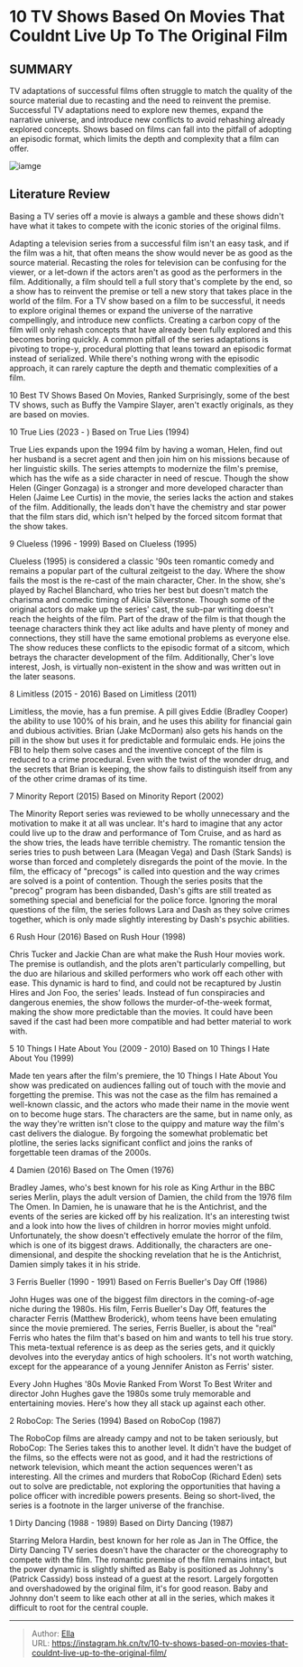 # 10 TV Shows Based On Movies That Couldnt Live Up To The Original Film


## SUMMARY 


 TV adaptations of successful films often struggle to match the quality of the source material due to recasting and the need to reinvent the premise. 
 Successful TV adaptations need to explore new themes, expand the narrative universe, and introduce new conflicts to avoid rehashing already explored concepts. 
 Shows based on films can fall into the pitfall of adopting an episodic format, which limits the depth and complexity that a film can offer. 

![iamge](https://static1.srcdn.com/wordpress/wp-content/uploads/2024/01/steve-howey-as-harry-tasker-from-true-lies-tv-show-rachel-blanchard-as-cher-horowitz-from-clueless-meaghan-martin-as-bianca-stratford-from-10-things-i-hate-about-you.jpg)

## Literature Review
Basing a TV series off a movie is always a gamble and these shows didn&#39;t have what it takes to compete with the iconic stories of the original films. 




Adapting a television series from a successful film isn&#39;t an easy task, and if the film was a hit, that often means the show would never be as good as the source material. Recasting the roles for television can be confusing for the viewer, or a let-down if the actors aren&#39;t as good as the performers in the film. Additionally, a film should tell a full story that&#39;s complete by the end, so a show has to reinvent the premise or tell a new story that takes place in the world of the film. 
For a TV show based on a film to be successful, it needs to explore original themes or expand the universe of the narrative compellingly, and introduce new conflicts. Creating a carbon copy of the film will only rehash concepts that have already been fully explored and this becomes boring quickly. A common pitfall of the series adaptations is pivoting to trope-y, procedural plotting that leans toward an episodic format instead of serialized. While there&#39;s nothing wrong with the episodic approach, it can rarely capture the depth and thematic complexities of a film.
            
 
 10 Best TV Shows Based On Movies, Ranked 
Surprisingly, some of the best TV shows, such as Buffy the Vampire Slayer, aren&#39;t exactly originals, as they are based on movies.













 








 10  True Lies (2023 - ) 
Based on True Lies (1994)


 







True Lies expands upon the 1994 film by having a woman, Helen, find out her husband is a secret agent and then join him on his missions because of her linguistic skills. The series attempts to modernize the film&#39;s premise, which has the wife as a side character in need of rescue. Though the show Helen (Ginger Gonzaga) is a stronger and more developed character than Helen (Jaime Lee Curtis) in the movie, the series lacks the action and stakes of the film. Additionally, the leads don&#39;t have the chemistry and star power that the film stars did, which isn&#39;t helped by the forced sitcom format that the show takes.





 9  Clueless (1996 - 1999) 
Based on Clueless (1995)
        

Clueless (1995) is considered a classic &#39;90s teen romantic comedy and remains a popular part of the cultural zeitgeist to the day. Where the show fails the most is the re-cast of the main character, Cher. In the show, she&#39;s played by Rachel Blanchard, who tries her best but doesn&#39;t match the charisma and comedic timing of Alicia Silverstone. Though some of the original actors do make up the series&#39; cast, the sub-par writing doesn&#39;t reach the heights of the film. 
Part of the draw of the film is that though the teenage characters think they act like adults and have plenty of money and connections, they still have the same emotional problems as everyone else. The show reduces these conflicts to the episodic format of a sitcom, which betrays the character development of the film. Additionally, Cher&#39;s love interest, Josh, is virtually non-existent in the show and was written out in the later seasons.





 8  Limitless (2015 - 2016) 
Based on Limitless (2011)
        

Limitless, the movie, has a fun premise. A pill gives Eddie (Bradley Cooper) the ability to use 100% of his brain, and he uses this ability for financial gain and dubious activities. Brian (Jake McDorman) also gets his hands on the pill in the show but uses it for predictable and formulaic ends. He joins the FBI to help them solve cases and the inventive concept of the film is reduced to a crime procedural. Even with the twist of the wonder drug, and the secrets that Brian is keeping, the show fails to distinguish itself from any of the other crime dramas of its time.





 7  Minority Report (2015) 
Based on Minority Report (2002)
        

The Minority Report series was reviewed to be wholly unnecessary and the motivation to make it at all was unclear. It&#39;s hard to imagine that any actor could live up to the draw and performance of Tom Cruise, and as hard as the show tries, the leads have terrible chemistry. The romantic tension the series tries to push between Lara (Meagan Vega) and Dash (Stark Sands) is worse than forced and completely disregards the point of the movie.
In the film, the efficacy of &#34;precogs&#34; is called into question and the way crimes are solved is a point of contention. Though the series posits that the &#34;precog&#34; program has been disbanded, Dash&#39;s gifts are still treated as something special and beneficial for the police force. Ignoring the moral questions of the film, the series follows Lara and Dash as they solve crimes together, which is only made slightly interesting by Dash&#39;s psychic abilities.





 6  Rush Hour (2016) 
Based on Rush Hour (1998)
        

Chris Tucker and Jackie Chan are what make the Rush Hour movies work. The premise is outlandish, and the plots aren&#39;t particularly compelling, but the duo are hilarious and skilled performers who work off each other with ease. This dynamic is hard to find, and could not be recaptured by Justin Hires and Jon Foo, the series&#39; leads. Instead of fun conspiracies and dangerous enemies, the show follows the murder-of-the-week format, making the show more predictable than the movies. It could have been saved if the cast had been more compatible and had better material to work with.





 5  10 Things I Hate About You (2009 - 2010) 
Based on 10 Things I Hate About You (1999)


 







Made ten years after the film&#39;s premiere, the 10 Things I Hate About You show was predicated on audiences falling out of touch with the movie and forgetting the premise. This was not the case as the film has remained a well-known classic, and the actors who made their name in the movie went on to become huge stars. The characters are the same, but in name only, as the way they&#39;re written isn&#39;t close to the quippy and mature way the film&#39;s cast delivers the dialogue. By forgoing the somewhat problematic bet plotline, the series lacks significant conflict and joins the ranks of forgettable teen dramas of the 2000s.





 4  Damien (2016) 
Based on The Omen (1976)
        

Bradley James, who&#39;s best known for his role as King Arthur in the BBC series Merlin, plays the adult version of Damien, the child from the 1976 film The Omen. In Damien, he is unaware that he is the Antichrist, and the events of the series are kicked off by his realization. It&#39;s an interesting twist and a look into how the lives of children in horror movies might unfold. Unfortunately, the show doesn&#39;t effectively emulate the horror of the film, which is one of its biggest draws. Additionally, the characters are one-dimensional, and despite the shocking revelation that he is the Antichrist, Damien simply takes it in his stride.





 3  Ferris Bueller (1990 - 1991) 
Based on Ferris Bueller&#39;s Day Off (1986)
        

John Huges was one of the biggest film directors in the coming-of-age niche during the 1980s. His film, Ferris Bueller&#39;s Day Off, features the character Ferris (Matthew Broderick), whom teens have been emulating since the movie premiered. The series, Ferris Bueller, is about the &#34;real&#34; Ferris who hates the film that&#39;s based on him and wants to tell his true story. This meta-textual reference is as deep as the series gets, and it quickly devolves into the everyday antics of high schoolers. It&#39;s not worth watching, except for the appearance of a young Jennifer Aniston as Ferris&#39; sister.
            
 
 Every John Hughes &#39;80s Movie Ranked From Worst To Best 
Writer and director John Hughes gave the 1980s some truly memorable and entertaining movies. Here&#39;s how they all stack up against each other. 









 2  RoboCop: The Series (1994) 
Based on RoboCop (1987)
        

The RoboCop films are already campy and not to be taken seriously, but RoboCop: The Series takes this to another level. It didn&#39;t have the budget of the films, so the effects were not as good, and it had the restrictions of network television, which meant the action sequences weren&#39;t as interesting. All the crimes and murders that RoboCop (Richard Eden) sets out to solve are predictable, not exploring the opportunities that having a police officer with incredible powers presents. Being so short-lived, the series is a footnote in the larger universe of the franchise.





 1  Dirty Dancing (1988 - 1989) 
Based on Dirty Dancing (1987)


 







Starring Melora Hardin, best known for her role as Jan in The Office, the Dirty Dancing TV series doesn&#39;t have the character or the choreography to compete with the film. The romantic premise of the film remains intact, but the power dynamic is slightly shifted as Baby is positioned as Johnny&#39;s (Patrick Cassidy) boss instead of a guest at the resort. Largely forgotten and overshadowed by the original film, it&#39;s for good reason. Baby and Johnny don&#39;t seem to like each other at all in the series, which makes it difficult to root for the central couple. 

---

> Author: [Ella](https://instagram.hk.cn/)  
> URL: https://instagram.hk.cn/tv/10-tv-shows-based-on-movies-that-couldnt-live-up-to-the-original-film/  

